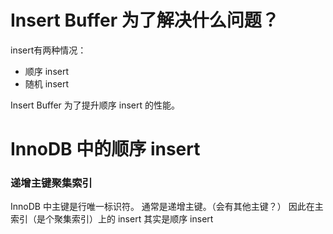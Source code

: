# Insert Buffer 为了解决什么问题？
insert有两种情况：
* 顺序 insert
* 随机 insert

Insert Buffer 为了提升顺序 insert 的性能。

# InnoDB 中的顺序 insert
### 递增主键聚集索引
InnoDB 中主键是行唯一标识符。
通常是递增主键。（会有其他主键？）
因此在主索引（是个聚集索引）上的 insert 其实是顺序 insert